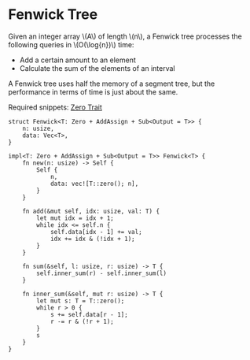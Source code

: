 # Fenwick Tree

Given an integer array \\(A\\) of length \\(n\\), a Fenwick tree processes the following queries in \\(O(\log{n})\\) time:
- Add a certain amount to an element
- Calculate the sum of the elements of an interval

A Fenwick tree uses half the memory of a segment tree, but the performance in terms of time is just about the same.

Required snippets: [Zero Trait](../../misc/zero_one_trait.md#zero)
```rust,noplayground
struct Fenwick<T: Zero + AddAssign + Sub<Output = T>> {
    n: usize,
    data: Vec<T>,
}

impl<T: Zero + AddAssign + Sub<Output = T>> Fenwick<T> {
    fn new(n: usize) -> Self {
        Self {
            n,
            data: vec![T::zero(); n],
        }
    }

    fn add(&mut self, idx: usize, val: T) {
        let mut idx = idx + 1;
        while idx <= self.n {
            self.data[idx - 1] += val;
            idx += idx & (!idx + 1);
        }
    }

    fn sum(&self, l: usize, r: usize) -> T {
        self.inner_sum(r) - self.inner_sum(l)
    }

    fn inner_sum(&self, mut r: usize) -> T {
        let mut s: T = T::zero();
        while r > 0 {
            s += self.data[r - 1];
            r -= r & (!r + 1);
        }
        s
    }
}
```